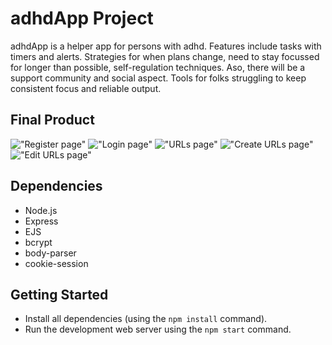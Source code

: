 # adhdApp Project

adhdApp is a helper app for persons with adhd. Features include tasks with timers and alerts. Strategies for when plans change, need to stay focussed for longer than possible, self-regulation techniques. Aso, there will be a support community and social aspect. Tools for folks struggling to keep consistent focus and reliable output.

## Final Product

!["Register page"](https://github.com/matymcleod/tiny-app/blob/9f9e67224706a32edb0049982a78d85d8bf8c4c7/docs/Register%20page.png?raw=true)
!["Login page"](https://github.com/matymcleod/tiny-app/blob/9f9e67224706a32edb0049982a78d85d8bf8c4c7/docs/Login%20page.png?raw=true)
!["URLs page"](https://github.com/matymcleod/tiny-app/blob/9f9e67224706a32edb0049982a78d85d8bf8c4c7/docs/URLs%20page.png?raw=true)
!["Create URLs page"](https://github.com/matymcleod/tiny-app/blob/9f9e67224706a32edb0049982a78d85d8bf8c4c7/docs/Create%20URL%20page.png?raw=true)
!["Edit URLs page"](https://github.com/matymcleod/tiny-app/blob/9f9e67224706a32edb0049982a78d85d8bf8c4c7/docs/Edit%20URL%20page.png?raw=true)

## Dependencies

- Node.js
- Express
- EJS
- bcrypt
- body-parser
- cookie-session

## Getting Started

- Install all dependencies (using the `npm install` command).
- Run the development web server using the `npm start` command.